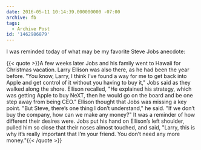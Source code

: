 ```yaml
---
date: 2016-05-11 10:14:39.000000000 -07:00
archive: fb
tags: 
  - Archive Post
id: '1462986879'
---
```


I was reminded today of what may be my favorite Steve Jobs anecdote: 

{{< quote >}}A few weeks later Jobs and his family went to Hawaii for Christmas vacation. Larry Ellison was also there, as he had been the year before. "You know, Larry, I think I’ve found a way for me to get back into Apple and get control of it without you having to buy it," Jobs said as they walked along the shore. Ellison recalled, "He explained his strategy, which was getting Apple to buy NeXT, then he would go on the board and be one step away from being CEO." Ellison thought that Jobs was missing a key point. "But Steve, there’s one thing I don’t understand," he said. "If we don’t buy the company, how can we make any money?" It was a reminder of how different their desires were. Jobs put his hand on Ellison’s left shoulder, pulled him so close that their noses almost touched, and said, "Larry, this is why it’s really important that I’m your friend. You don’t need any more money."{{< /quote >}}
